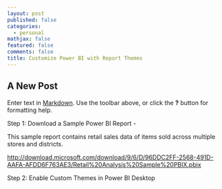 ```yaml
---
layout: post
published: false
categories:
  - personal
mathjax: false
featured: false
comments: false
title: Customize Power BI with Report Themes
---
```

## A New Post

Enter text in [Markdown](http://daringfireball.net/projects/markdown/). Use the toolbar above, or click the **?** button for formatting help.

Step 1: Download a Sample Power BI Report -

This sample report contains retail sales data of items sold across multiple stores and districts. 

http://download.microsoft.com/download/9/6/D/96DDC2FF-2568-491D-AAFA-AFDD6F763AE3/Retail%20Analysis%20Sample%20PBIX.pbix

Step 2: Enable Custom Themes in Power BI Desktop

